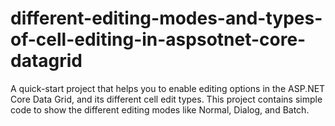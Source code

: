 # different-editing-modes-and-types-of-cell-editing-in-aspsotnet-core-datagrid
A quick-start project that helps you to enable editing options in the ASP.NET Core Data Grid, and its different cell edit types. This project contains simple code to show the different editing modes like Normal, Dialog, and Batch. 
